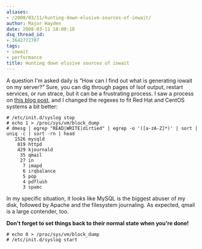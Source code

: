 ```yaml
---
aliases:
- /2008/03/11/hunting-down-elusive-sources-of-iowait/
author: Major Hayden
date: 2008-03-11 18:00:18
dsq_thread_id:
- 3642772707
tags:
- iowait
- performance
title: Hunting down elusive sources of iowait
---
```


A question I'm asked daily is &#8220;How can I find out what is generating iowait on my server?&#8221; Sure, you can dig through pages of lsof output, restart services, or run strace, but it can be a frustrating process. I saw a process on [this blog post][1], and I changed the regexes to fit Red Hat and CentOS systems a bit better:

```
# /etc/init.d/syslog stop
# echo 1 > /proc/sys/vm/block_dump
# dmesg | egrep "READ|WRITE|dirtied" | egrep -o '([a-zA-Z]*)' | sort | uniq -c | sort -rn | head
   1526 mysqld
    819 httpd
    429 kjournald
     35 qmail
     27 in
      7 imapd
      6 irqbalance
      5 pop
      4 pdflush
      3 spamc
```

In my specific situation, it looks like MySQL is the biggest abuser of my disk, followed by Apache and the filesystem journaling. As expected, qmail is a large contender, too.

**Don't forget to set things back to their normal state when you're done!**

```
# echo 0 > /proc/sys/vm/block_dump
# /etc/init.d/syslog start
```

 [1]: http://blog.eikke.com/index.php/ikke/2007/03/22/who_s_abusing_my_sata_controller